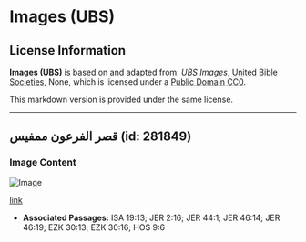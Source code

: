 # Images (UBS)

## License Information

**Images (UBS)** is based on and adapted from: _UBS Images_, [United Bible Societies](https://unitedbiblesocieties.org/), None, which is licensed under a [Public Domain CC0](https://creativecommons.org/public-domain/cc0/).

This markdown version is provided under the same license.



--------------------------------

## قصر الفرعون ممفيس (id: 281849)

### Image Content

![Image](https://cdn.aquifer.bible/aquifer-content/resources/Media/WEB-0711_pharaoh_palace_memphis.jpg)

[link](https://cdn.aquifer.bible/aquifer-content/resources/Media/WEB-0711_pharaoh_palace_memphis.jpg)

* **Associated Passages:** ISA 19:13; JER 2:16; JER 44:1; JER 46:14; JER 46:19; EZK 30:13; EZK 30:16; HOS 9:6

